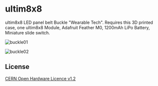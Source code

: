 # ultim8x8

ultim8x8 LED panel belt Buckle "Wearable Tech". Requires this 3D printed case, one ultim8x8 Module, 
Adafruit Feather M0, 1200mAh LiPo Battery, Miniature slide switch.

![buckle01](/buckle_01.png)

![buckle02](/buckle_02.png)

License
-------
[CERN Open Hardware Licence v1.2 ]

[CERN Open Hardware Licence v1.2 ]:http://www.ohwr.org/attachments/2388/cern_ohl_v_1_2.txt
